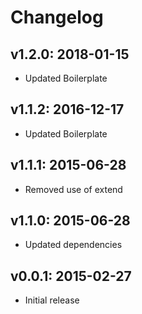 # Changelog

## v1.2.0: 2018-01-15

- Updated Boilerplate

## v1.1.2: 2016-12-17

- Updated Boilerplate

## v1.1.1: 2015-06-28

- Removed use of extend

## v1.1.0: 2015-06-28

- Updated dependencies

## v0.0.1: 2015-02-27

- Initial release
